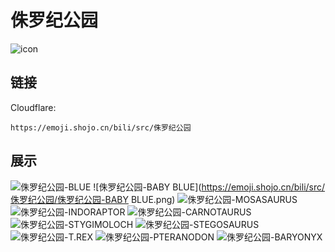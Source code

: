 # 侏罗纪公园
![icon](https://emoji.shojo.cn/bili/src/侏罗纪公园/icon.png)
## 链接
Cloudflare:
```
https://emoji.shojo.cn/bili/src/侏罗纪公园
```
## 展示
![侏罗纪公园-BLUE](https://emoji.shojo.cn/bili/src/侏罗纪公园/侏罗纪公园-BLUE.png)
![侏罗纪公园-BABY BLUE](https://emoji.shojo.cn/bili/src/侏罗纪公园/侏罗纪公园-BABY BLUE.png)
![侏罗纪公园-MOSASAURUS](https://emoji.shojo.cn/bili/src/侏罗纪公园/侏罗纪公园-MOSASAURUS.png)
![侏罗纪公园-INDORAPTOR](https://emoji.shojo.cn/bili/src/侏罗纪公园/侏罗纪公园-INDORAPTOR.png)
![侏罗纪公园-CARNOTAURUS](https://emoji.shojo.cn/bili/src/侏罗纪公园/侏罗纪公园-CARNOTAURUS.png)
![侏罗纪公园-STYGIMOLOCH](https://emoji.shojo.cn/bili/src/侏罗纪公园/侏罗纪公园-STYGIMOLOCH.png)
![侏罗纪公园-STEGOSAURUS](https://emoji.shojo.cn/bili/src/侏罗纪公园/侏罗纪公园-STEGOSAURUS.png)
![侏罗纪公园-T.REX](https://emoji.shojo.cn/bili/src/侏罗纪公园/侏罗纪公园-T.REX.png)
![侏罗纪公园-PTERANODON](https://emoji.shojo.cn/bili/src/侏罗纪公园/侏罗纪公园-PTERANODON.png)
![侏罗纪公园-BARYONYX](https://emoji.shojo.cn/bili/src/侏罗纪公园/侏罗纪公园-BARYONYX.png)
